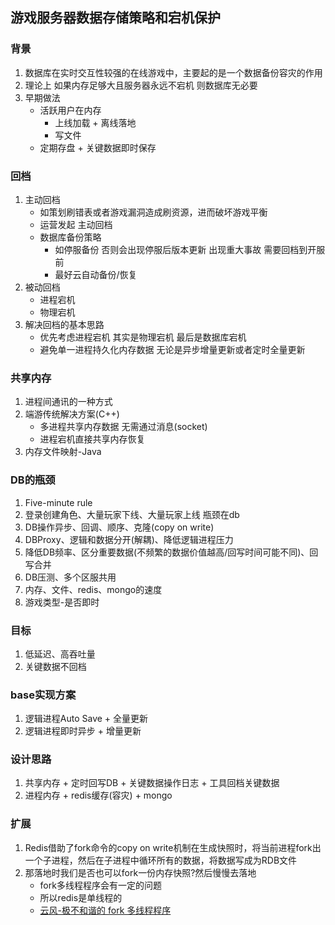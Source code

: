 ## 游戏服务器数据存储策略和宕机保护



### 背景

1. 数据库在实时交互性较强的在线游戏中，主要起的是一个数据备份容灾的作用
2. 理论上 如果内存足够大且服务器永远不宕机 则数据库无必要
3. 早期做法
   + 活跃用户在内存
     + 上线加载 + 离线落地
     + 写文件
   + 定期存盘 + 关键数据即时保存

### 回档

1. 主动回档
   + 如策划刷错表或者游戏漏洞造成刷资源，进而破坏游戏平衡
   + 运营发起 主动回档
   + 数据库备份策略
     + 如停服备份 否则会出现停服后版本更新 出现重大事故 需要回档到开服前
     + 最好云自动备份/恢复
2. 被动回档
   + 进程宕机
   + 物理宕机
3. 解决回档的基本思路
   + 优先考虑进程宕机 其实是物理宕机 最后是数据库宕机
   + 避免单一进程持久化内存数据 无论是异步增量更新或者定时全量更新

### 共享内存

1. 进程间通讯的一种方式
2. 端游传统解决方案(C++)
   + 多进程共享内存数据 无需通过消息(socket)
   + 进程宕机直接共享内存恢复
3. 内存文件映射-Java

### DB的瓶颈

1. Five-minute rule
2. 登录创建角色、大量玩家下线、大量玩家上线 瓶颈在db
3. DB操作异步、回调、顺序、克隆(copy on write)
4. DBProxy、逻辑和数据分开(解耦)、降低逻辑进程压力
5. 降低DB频率、区分重要数据(不频繁的数据价值越高/回写时间可能不同)、回写合并
6. DB压测、多个区服共用
7. 内存、文件、redis、mongo的速度
8. 游戏类型-是否即时

### 目标

1. 低延迟、高吞吐量
2. 关键数据不回档

### base实现方案
1. 逻辑进程Auto Save + 全量更新
2. 逻辑进程即时异步 + 增量更新

### 设计思路

1. 共享内存 + 定时回写DB + 关键数据操作日志 + 工具回档关键数据
2. 进程内存 + redis缓存(容灾) + mongo

### 扩展

1. Redis借助了fork命令的copy on write机制在生成快照时，将当前进程fork出一个子进程，然后在子进程中循环所有的数据，将数据写成为RDB文件
2. 那落地时我们是否也可以fork一份内存快照?然后慢慢去落地
   - fork多线程程序会有一定的问题
   - 所以redis是单线程的
   - [云风-极不和谐的 fork 多线程程序](https://blog.codingnow.com/2011/01/fork_multi_thread.html)